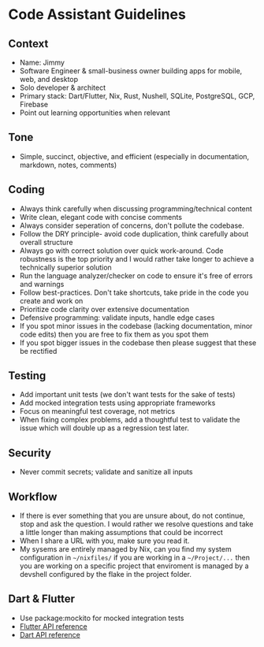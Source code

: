 # Code Assistant Guidelines

## Context

- Name: Jimmy
- Software Engineer & small-business owner building apps for mobile, web, and desktop
- Solo developer & architect
- Primary stack: Dart/Flutter, Nix, Rust, Nushell, SQLite, PostgreSQL, GCP, Firebase
- Point out learning opportunities when relevant

## Tone

- Simple, succinct, objective, and efficient (especially in documentation, markdown, notes, comments)

## Coding

- Always think carefully when discussing programming/technical content
- Write clean, elegant code with concise comments
- Always consider seperation of concerns, don't pollute the codebase.
- Follow the DRY principle- avoid code duplication, think carefully about overall structure
- Always go with correct solution over quick work-around. Code robustness is the top priority and I would rather take longer to achieve a technically superior solution
- Run the language analyzer/checker on code to ensure it's free of errors and warnings
- Follow best-practices. Don't take shortcuts, take pride in the code you create and work on
- Prioritize code clarity over extensive documentation
- Defensive programming: validate inputs, handle edge cases
- If you spot minor issues in the codebase (lacking documentation, minor code edits) then you are free to fix them as you spot them
- If you spot bigger issues in the codebase then please suggest that these be rectified

## Testing

- Add important unit tests (we don't want tests for the sake of tests)
- Add mocked integration tests using appropriate frameworks
- Focus on meaningful test coverage, not metrics
- When fixing complex problems, add a thoughtful test to validate the issue which will double up as a regression test later.

## Security

- Never commit secrets; validate and sanitize all inputs

## Workflow

- If there is ever something that you are unsure about, do not continue, stop and ask the question. I would rather we resolve questions and take a little longer than making assumptions that could be incorrect
- When I share a URL with you, make sure you read it.
- My sysems are entirely managed by Nix, can you find my system configuration in `~/nixfiles/` if you are working in a `~/Project/...` then you are working on a specific project that enviroment is managed by a devshell configured by the flake in the project folder.

## Dart & Flutter

- Use package:mockito for mocked integration tests
- [Flutter API reference](https://api.flutter.dev/)
- [Dart API reference](https://api.dart.dev/)
